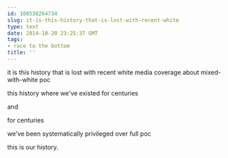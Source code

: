 ```yaml
---
id: 100538264734
slug: it-is-this-history-that-is-lost-with-recent-white
type: text
date: 2014-10-20 23:25:37 GMT
tags:
- race to the bottom
title: ''
---
```

it is this history that is lost with recent white media coverage about mixed-with-white poc

this history where we've existed for centuries

and

for centuries

we've been systematically privileged over full poc

this is our history. 